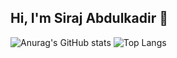 ## Hi, I'm Siraj Abdulkadir 👋

![Anurag's GitHub stats](https://github-readme-stats.vercel.app/api?username=Siraj-Abdulkadir&show_icons=true&theme=radical)
![Top Langs](https://github-readme-stats.vercel.app/api/top-langs/?username=Siraj-Abdulkadir&layout=compact)
